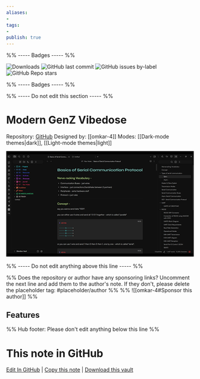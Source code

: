 ```yaml
---
aliases:
- 
tags: 
- 
publish: true
---
```


%% ----- Badges ----- %%

![Downloads](https://img.shields.io/badge/downloads-1971-573E7A?style=for-the-badge&logo=)
![GitHub last commit](https://img.shields.io/github/last-commit/omkar-4/Modern-GenZ-Vibedose?color=573E7A&label=last%20update&logo=github&style=for-the-badge)
![GitHub issues by-label](https://img.shields.io/github/issues/omkar-4/Modern-GenZ-Vibedose/help%20wanted?color=573E7A&logo=github&style=for-the-badge) 
![GitHub Repo stars](https://img.shields.io/github/stars/omkar-4/Modern-GenZ-Vibedose?color=573E7A&logo=github&style=for-the-badge)

%% ----- Badges ----- %%

%% ----- Do not edit this section ----- %%

# Modern GenZ Vibedose

Repository: [GitHub](https://github.com/omkar-4/Modern-GenZ-Vibedose)
Designed by: [[omkar-4]]
Modes: [[Dark-mode themes|dark]], [[Light-mode themes|light]]



![screenshot](https://github.com/omkar-4/Modern-GenZ-Vibedose/raw/HEAD/screenshot.png)

%% ----- Do not edit anything above this line ----- %% 

%% Does the repository or author have any sponsoring links? Uncomment the next line and add them to the author's note. If they don't, please delete the placeholder tag: #placeholder/author %%
%% ![[omkar-4#Sponsor this author]] %%


## Features



%% Hub footer: Please don't edit anything below this line %%

# This note in GitHub

<span class="git-footer">[Edit In GitHub](https://github.dev/obsidian-community/obsidian-hub/blob/main/02%20-%20Community%20Expansions/02.05%20All%20Community%20Expansions/Themes/Modern%20GenZ%20Vibedose.md "git-hub-edit-note") | [Copy this note](https://raw.githubusercontent.com/obsidian-community/obsidian-hub/main/02%20-%20Community%20Expansions/02.05%20All%20Community%20Expansions/Themes/Modern%20GenZ%20Vibedose.md "git-hub-copy-note") | [Download this vault](https://github.com/obsidian-community/obsidian-hub/archive/refs/heads/main.zip "git-hub-download-vault") </span>
